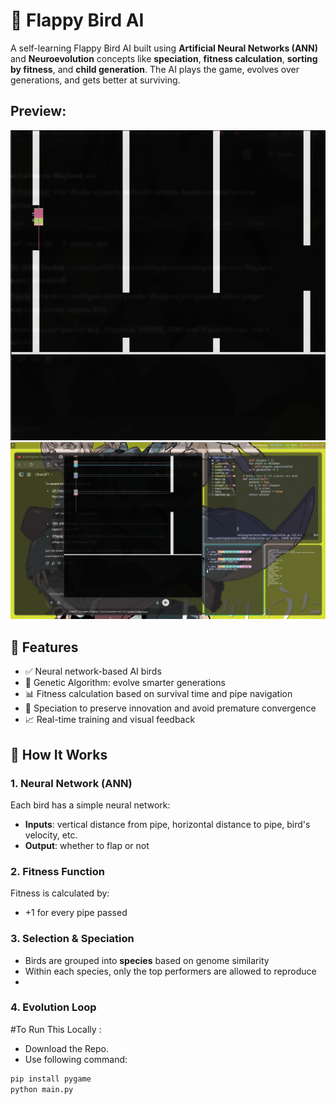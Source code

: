 # 🧠 Flappy Bird AI

A self-learning Flappy Bird AI built using **Artificial Neural Networks (ANN)** and **Neuroevolution** concepts like **speciation**, **fitness calculation**, **sorting by fitness**, and **child generation**. The AI plays the game, evolves over generations, and gets better at surviving.

## Preview:
![Screenshot1](/images/ss.png)
![screenshot2](/images/sss.png)


## 🚀 Features
- ✅ Neural network-based AI birds
- 🧬 Genetic Algorithm: evolve smarter generations
- 📊 Fitness calculation based on survival time and pipe navigation
- 🧠 Speciation to preserve innovation and avoid premature convergence
- 📈 Real-time training and visual feedback

## 🧬 How It Works

### 1. **Neural Network (ANN)**
Each bird has a simple neural network:
- **Inputs**: vertical distance from pipe, horizontal distance to pipe, bird's velocity, etc.
- **Output**: whether to flap or not

### 2. **Fitness Function**
Fitness is calculated by:
- +1 for every pipe passed

### 3. **Selection & Speciation**
- Birds are grouped into **species** based on genome similarity
- Within each species, only the top performers are allowed to reproduce
- 
### 4.  **Evolution Loop**

#To Run This Locally :
- Download the Repo.
- Use following command:
```bash
pip install pygame
python main.py  

```

